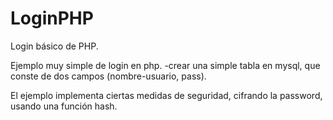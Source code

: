 # LoginPHP
Login básico de PHP.

Ejemplo muy simple de login en php. 
-crear una simple tabla en mysql, que conste de dos campos (nombre-usuario, pass). 

El ejemplo implementa ciertas medidas de seguridad, cifrando la password, usando una función hash.